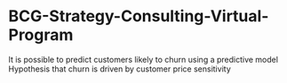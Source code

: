 # BCG-Strategy-Consulting-Virtual-Program
It is possible to predict customers likely to churn using a predictive model Hypothesis that churn is driven by customer  price sensitivity
